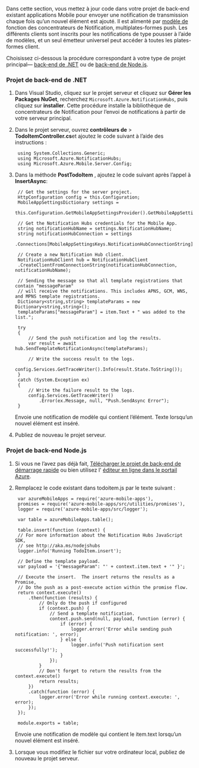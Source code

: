 Dans cette section, vous mettez à jour code dans votre projet de back-end existant applications Mobile pour envoyer une notification de transmission chaque fois qu’un nouvel élément est ajouté. Il est alimenté par [modèle de](../articles/notification-hubs/notification-hubs-templates-cross-platform-push-messages.md) fonction des concentrateurs de Notification, multiplates-formes push. Les différents clients sont inscrits pour les notifications de type pousser à l’aide de modèles, et un seul émetteur universel peut accéder à toutes les plates-formes client.

Choisissez ci-dessous la procédure correspondant à votre type de projet principal&mdash; [back-end de .NET](#dotnet) ou de [back-end de Node.js](#nodejs).

### <a name="dotnet"></a>Projet de back-end de .NET
1. Dans Visual Studio, cliquez sur le projet serveur et cliquez sur **Gérer les Packages NuGet**, recherchez `Microsoft.Azure.NotificationHubs`, puis cliquez sur **installer**. Cette procédure installe la bibliothèque de concentrateurs de Notification pour l’envoi de notifications à partir de votre serveur principal.

3. Dans le projet serveur, ouvrez **contrôleurs de** > **TodoItemController.cs**et ajoutez le code suivant à l’aide des instructions :

        using System.Collections.Generic;
        using Microsoft.Azure.NotificationHubs;
        using Microsoft.Azure.Mobile.Server.Config;
    

2. Dans la méthode **PostTodoItem** , ajoutez le code suivant après l’appel à **InsertAsync**:  

        // Get the settings for the server project.
        HttpConfiguration config = this.Configuration;
        MobileAppSettingsDictionary settings = 
            this.Configuration.GetMobileAppSettingsProvider().GetMobileAppSettings();
        
        // Get the Notification Hubs credentials for the Mobile App.
        string notificationHubName = settings.NotificationHubName;
        string notificationHubConnection = settings
            .Connections[MobileAppSettingsKeys.NotificationHubConnectionString].ConnectionString;

        // Create a new Notification Hub client.
        NotificationHubClient hub = NotificationHubClient
        .CreateClientFromConnectionString(notificationHubConnection, notificationHubName);

        // Sending the message so that all template registrations that contain "messageParam"
        // will receive the notifications. This includes APNS, GCM, WNS, and MPNS template registrations.
        Dictionary<string,string> templateParams = new Dictionary<string,string>();
        templateParams["messageParam"] = item.Text + " was added to the list.";

        try
        {
            // Send the push notification and log the results.
            var result = await hub.SendTemplateNotificationAsync(templateParams);

            // Write the success result to the logs.
            config.Services.GetTraceWriter().Info(result.State.ToString());
        }
        catch (System.Exception ex)
        {
            // Write the failure result to the logs.
            config.Services.GetTraceWriter()
                .Error(ex.Message, null, "Push.SendAsync Error");
        }

    Envoie une notification de modèle qui contient l’élément. Texte lorsqu’un nouvel élément est inséré.

4. Publiez de nouveau le projet serveur. 

### <a name="nodejs"></a>Projet de back-end Node.js

1. Si vous ne l’avez pas déjà fait, [Télécharger le projet de back-end de démarrage rapide](app-service-mobile-node-backend-how-to-use-server-sdk.md#download-quickstart) ou bien utilisez l' [éditeur en ligne dans le portail Azure](app-service-mobile-node-backend-how-to-use-server-sdk.md#online-editor).

2. Remplacez le code existant dans todoitem.js par le texte suivant :

        var azureMobileApps = require('azure-mobile-apps'),
        promises = require('azure-mobile-apps/src/utilities/promises'),
        logger = require('azure-mobile-apps/src/logger');
    
        var table = azureMobileApps.table();
        
        table.insert(function (context) {
        // For more information about the Notification Hubs JavaScript SDK, 
        // see http://aka.ms/nodejshubs
        logger.info('Running TodoItem.insert');
        
        // Define the template payload.
        var payload = '{"messageParam": "' + context.item.text + '" }';  
        
        // Execute the insert.  The insert returns the results as a Promise,
        // Do the push as a post-execute action within the promise flow.
        return context.execute()
            .then(function (results) {
                // Only do the push if configured
                if (context.push) {
                    // Send a template notification.
                    context.push.send(null, payload, function (error) {
                        if (error) {
                            logger.error('Error while sending push notification: ', error);
                        } else {
                            logger.info('Push notification sent successfully!');
                        }
                    });
                }
                // Don't forget to return the results from the context.execute()
                return results;
            })
            .catch(function (error) {
                logger.error('Error while running context.execute: ', error);
            });
        });

        module.exports = table;  

    Envoie une notification de modèle qui contient le item.text lorsqu’un nouvel élément est inséré.

2. Lorsque vous modifiez le fichier sur votre ordinateur local, publiez de nouveau le projet serveur.
